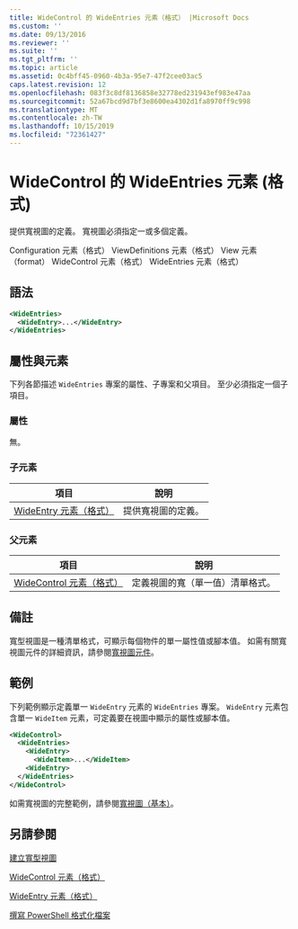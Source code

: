 ```yaml
---
title: WideControl 的 WideEntries 元素（格式） |Microsoft Docs
ms.custom: ''
ms.date: 09/13/2016
ms.reviewer: ''
ms.suite: ''
ms.tgt_pltfrm: ''
ms.topic: article
ms.assetid: 0c4bff45-0960-4b3a-95e7-47f2cee03ac5
caps.latest.revision: 12
ms.openlocfilehash: 083f3c8df8136858e32778ed231943ef983e47aa
ms.sourcegitcommit: 52a67bcd9d7bf3e8600ea4302d1fa8970ff9c998
ms.translationtype: MT
ms.contentlocale: zh-TW
ms.lasthandoff: 10/15/2019
ms.locfileid: "72361427"
---
```

# <a name="wideentries-element-for-widecontrol-format"></a>WideControl 的 WideEntries 元素 (格式)

提供寬視圖的定義。 寬視圖必須指定一或多個定義。

Configuration 元素（格式） ViewDefinitions 元素（格式） View 元素（format） WideControl 元素（格式） WideEntries 元素（格式）

## <a name="syntax"></a>語法

```xml
<WideEntries>
  <WideEntry>...</WideEntry>
</WideEntries>

```

## <a name="attributes-and-elements"></a>屬性與元素

下列各節描述 `WideEntries` 專案的屬性、子專案和父項目。 至少必須指定一個子項目。

### <a name="attributes"></a>屬性

無。

### <a name="child-elements"></a>子元素

|項目|說明|
|-------------|-----------------|
|[WideEntry 元素（格式）](./wideentry-element-for-widecontrol-format.md)|提供寬視圖的定義。|

### <a name="parent-elements"></a>父元素

|項目|說明|
|-------------|-----------------|
|[WideControl 元素（格式）](./widecontrol-element-format.md)|定義視圖的寬（單一值）清單格式。|

## <a name="remarks"></a>備註

寬型視圖是一種清單格式，可顯示每個物件的單一屬性值或腳本值。 如需有關寬視圖元件的詳細資訊，請參閱[寬視圖元件](./creating-a-wide-view.md)。

## <a name="example"></a>範例

下列範例顯示定義單一 `WideEntry` 元素的 `WideEntries` 專案。 `WideEntry` 元素包含單一 `WideItem` 元素，可定義要在視圖中顯示的屬性或腳本值。

```xml
<WideControl>
  <WideEntries>
    <WideEntry>
      <WideItem>...</WideItem>
    <WideEntry>
  </WideEntries>
</WideControl>
```

如需寬視圖的完整範例，請參閱[寬視圖（基本）](./wide-view-basic.md)。

## <a name="see-also"></a>另請參閱

[建立寬型視圖](./creating-a-wide-view.md)

[WideControl 元素（格式）](./widecontrol-element-format.md)

[WideEntry 元素（格式）](./wideentry-element-for-widecontrol-format.md)

[撰寫 PowerShell 格式化檔案](./writing-a-powershell-formatting-file.md)
